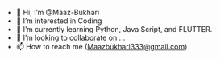- 👋 Hi, I’m @Maaz-Bukhari
- 👀 I’m interested in Coding
- 🌱 I’m currently learning Python, Java Script, and FLUTTER.
- 💞️ I’m looking to collaborate on ...
- 📫 How to reach me (Maazbukhari333@gmail.com)

<!---
Maaz-Bukhari/Maaz-Bukhari is a ✨ special ✨ repository because its `README.md` (this file) appears on your GitHub profile.
You can click the Preview link to take a look at your changes.
--->
